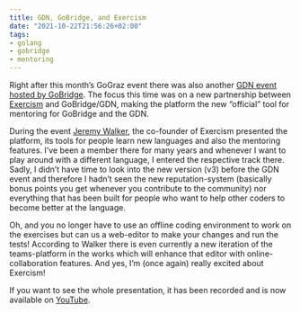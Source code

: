 ```yaml
---
title: GDN, GoBridge, and Exercism
date: "2021-10-22T21:56:26+02:00"
tags:
- golang
- gobridge
- mentoring
---
```


Right after this month’s GoGraz event there was also another [GDN event hosted by GoBridge](https://www.meetup.com/gobridge/events/281273738/). The focus this time was on a new partnership between [Exercism](https://exercism.org) and GoBridge/GDN, making the platform the new “official” tool for mentoring for GoBridge and the GDN.

During the event [Jeremy Walker](https://ihid.info/), the co-founder of Exercism presented the platform, its tools for people learn new languages and also the mentoring features. I’ve been a member there for many years and whenever I want to play around with a different language, I entered the respective track there. Sadly, I didn’t have time to look into the new version (v3) before the GDN event and therefore I hadn’t seen the new reputation-system (basically bonus points you get whenever you contribute to the community) nor everything that has been built for people who want to help other coders to become better at the language.

Oh, and you no longer have to use an offline coding environment to work on the exercises but can us a web-editor to make your changes and run the tests! According to Walker there is even currently a new iteration of the teams-platform in the works which will enhance that editor with online-collaboration features. And yes, I’m (once again) really excited about Exercism!

If you want to see the whole presentation, it has been recorded and is now available on [YouTube](https://youtu.be/nXJX2FyeMv0).
